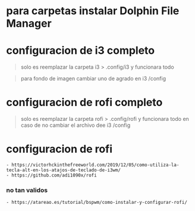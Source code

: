 # para carpetas instalar Dolphin File Manager

# configuracion de i3 completo
> solo es reemplazar la carpeta i3 > .config/i3 y funcionara todo

> para fondo de imagen cambiar uno de agrado en i3 /config

# configuracion de rofi completo
> solo es reemplazar la carpeta rofi > .config/rofi y funcionara todo en caso de no cambiar el archivo dee i3 /config

# configuracion de rofi
 	- https://victorhckinthefreeworld.com/2019/12/05/como-utiliza-la-tecla-alt-en-los-atajos-de-teclado-de-i3wm/
	- https://github.com/adi1090x/rofi

### no tan validos
	- https://atareao.es/tutorial/bspwm/como-instalar-y-configurar-rofi/
